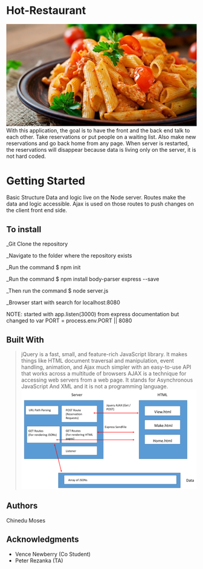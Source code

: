 # Hot-Restaurant
![](https://raw.githubusercontent.com/chinedu2moses/HOT-RESTAURANT/master/asset/dreamstime.jpg)
With this application, the goal is to have the front and the back end talk to each other. Take reservations or put people on a waiting list. Also make new reservations and go back home from any page. When server is restarted, the reservations will disappear because data is living only on the server, it is not hard coded.

# Getting Started

Basic Structure
Data and logic live on the Node server. Routes make the data and logic accessible. Ajax is used on those routes to push changes on the client front end side.

## To install
_Git Clone the repository

_Navigate to the folder where the repository exists

_Run the command $ npm init

_Run the command $ npm install body-parser express --save

_Then run the command $ node server.js

_Browser start with search for localhost:8080

NOTE: started with app.listen(3000) from express documentation but changed to var PORT = process.env.PORT || 8080
## Built With
> jQuery is a fast, small, and feature-rich JavaScript library. It makes things like HTML document traversal and manipulation, 
> event handling, animation, and Ajax much simpler with an easy-to-use API that works across a multitude of browsers
> AJAX is a technique for accessing web servers from a web page. It stands for Asynchronous JavaScript And XML and it is not a programming language.
![](https://github.com/chinedu2moses/HOT-RESTAURANT/blob/master/asset/im1.png?raw=true)

## Authors
Chinedu Moses

## Acknowledgments
* Vence Newberry (Co Student)
* Peter Rezanka (TA)

